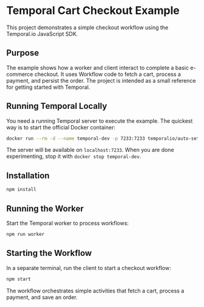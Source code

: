# Temporal Cart Checkout Example

This project demonstrates a simple checkout workflow using the Temporal.io JavaScript SDK.

## Purpose

The example shows how a worker and client interact to complete a basic e-commerce checkout. It uses Workflow code to fetch a cart, process a payment, and persist the order. The project is intended as a small reference for getting started with Temporal.

## Running Temporal Locally

You need a running Temporal server to execute the example. The quickest way is to start the official Docker container:

```bash
docker run --rm -d --name temporal-dev -p 7233:7233 temporalio/auto-setup
```

The server will be available on `localhost:7233`. When you are done experimenting, stop it with `docker stop temporal-dev`.

## Installation

```bash
npm install
```

## Running the Worker

Start the Temporal worker to process workflows:

```bash
npm run worker
```

## Starting the Workflow

In a separate terminal, run the client to start a checkout workflow:

```bash
npm start
```

The workflow orchestrates simple activities that fetch a cart, process a payment, and save an order.
